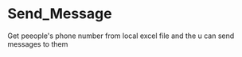# Send_Message
Get peeople's phone number from local excel file and the u can send messages to them
